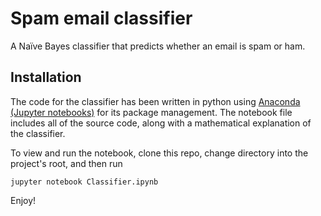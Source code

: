 # Spam email classifier
A Naïve Bayes classifier that predicts whether an email is spam or ham.

## Installation
The code for the classifier has been written in python using [Anaconda (Jupyter notebooks)](https://www.anaconda.com/distribution/) for its package management.
The notebook file includes all of the source code, along with a mathematical explanation of the classifier.

To view and run the notebook, clone this repo, change directory into the project's root, and then run
```
jupyter notebook Classifier.ipynb
```

Enjoy!